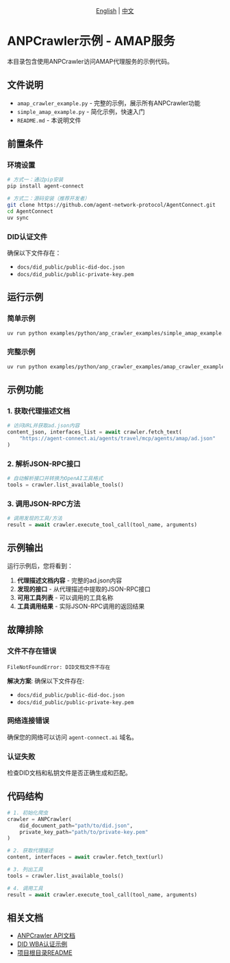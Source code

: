 <div align="center">
  
[English](README.md) | [中文](README.cn.md)

</div>

# ANPCrawler示例 - AMAP服务

本目录包含使用ANPCrawler访问AMAP代理服务的示例代码。

## 文件说明

- `amap_crawler_example.py` - 完整的示例，展示所有ANPCrawler功能
- `simple_amap_example.py` - 简化示例，快速入门
- `README.md` - 本说明文件

## 前置条件

### 环境设置
```bash
# 方式一：通过pip安装
pip install agent-connect

# 方式二：源码安装（推荐开发者）
git clone https://github.com/agent-network-protocol/AgentConnect.git
cd AgentConnect
uv sync
```

### DID认证文件
确保以下文件存在：
- `docs/did_public/public-did-doc.json`
- `docs/did_public/public-private-key.pem`

## 运行示例

### 简单示例
```bash
uv run python examples/python/anp_crawler_examples/simple_amap_example.py
```

### 完整示例
```bash
uv run python examples/python/anp_crawler_examples/amap_crawler_example.py
```

## 示例功能

### 1. 获取代理描述文档
```python
# 访问URL并获取ad.json内容
content_json, interfaces_list = await crawler.fetch_text(
    "https://agent-connect.ai/agents/travel/mcp/agents/amap/ad.json"
)
```

### 2. 解析JSON-RPC接口
```python
# 自动解析接口并转换为OpenAI工具格式
tools = crawler.list_available_tools()
```

### 3. 调用JSON-RPC方法
```python
# 调用发现的工具/方法
result = await crawler.execute_tool_call(tool_name, arguments)
```

## 示例输出

运行示例后，您将看到：

1. **代理描述文档内容** - 完整的ad.json内容
2. **发现的接口** - 从代理描述中提取的JSON-RPC接口
3. **可用工具列表** - 可以调用的工具名称
4. **工具调用结果** - 实际JSON-RPC调用的返回结果

## 故障排除

### 文件不存在错误
```
FileNotFoundError: DID文档文件不存在
```
**解决方案**: 确保以下文件存在:
- `docs/did_public/public-did-doc.json`
- `docs/did_public/public-private-key.pem`

### 网络连接错误
确保您的网络可以访问 `agent-connect.ai` 域名。

### 认证失败
检查DID文档和私钥文件是否正确生成和匹配。

## 代码结构

```python
# 1. 初始化爬虫
crawler = ANPCrawler(
    did_document_path="path/to/did.json",
    private_key_path="path/to/private-key.pem"
)

# 2. 获取代理描述
content, interfaces = await crawler.fetch_text(url)

# 3. 列出工具
tools = crawler.list_available_tools()

# 4. 调用工具
result = await crawler.execute_tool_call(tool_name, arguments)
```

## 相关文档

- [ANPCrawler API文档](../../../anp/anp_crawler/)
- [DID WBA认证示例](../did_wba_examples/)
- [项目根目录README](../../../README.cn.md)